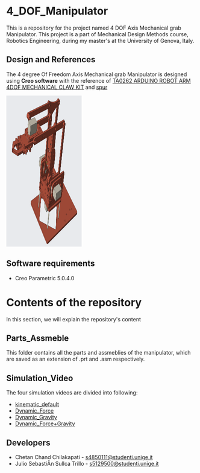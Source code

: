 # 4_DOF_Manipulator
This is a repository for the project named 4 DOF Axis Mechanical grab Manipulator. This project is a part of Mechanical Design Methods course, Robotics Engineering, during my master's at the University of Genova, Italy.


## Design and References
The 4 degree Of Freedom Axis Mechanical grab Manipulator is designed using **Creo software** with the reference of [TA0262 ARDUINO ROBOT ARM 4DOF MECHANICAL CLAW KIT](https://github.com/chetanchandc/4_DOF_Manipulator/blob/main/Instruction%20Manual.pdf) and  [spur](https://github.com/chetanchandc/4_DOF_Manipulator/blob/main/Approx_method_draw_involute_tooth_rev2.pdf)

<img src="https://github.com/chetanchandc/4_DOF_Manipulator/blob/main/Design_Views/Default_Orientation.png" width="200" height="400" />


## Software requirements

* Creo Parametric 5.0.4.0


# Contents of the repository
In this section, we will explain the repository's content

## Parts_Assmeble
This folder contains all the parts and assmeblies of the manipulator, which are saved as an extension of .prt and .asm respectively.

## Simulation_Video
The four simulation videos are divided into following:
 
* [kinematic_default](https://youtu.be/nhyxQuxYXv0)
* [Dynamic_Force](https://youtu.be/kdCy4Qo6PGs)
* [Dynamic_Gravity](https://youtu.be/cag580m3Yek)
* [Dynamic_Force+Gravity](https://youtu.be/vFfXcmw6Iw0)


## Developers

* Chetan Chand Chilakapati       - s4850111@studenti.unige.it
* Julio SebastiÃn Sullca Trillo  - s5129500@studenti.unige.it





